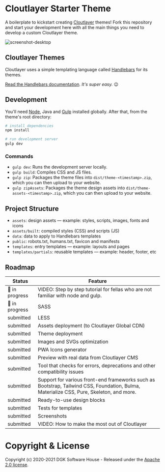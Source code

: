 # Cloutlayer Starter Theme

A boilerplate to kickstart creating [Cloutlayer](https://www.cloutlayer.com) themes!
Fork this repository and start your development here with all the main things you need to develop a custom Cloutlayer theme.

![screenshot-desktop](https://www.cloutlayer.com/media/2021/3/images/Cloutlayer-Starter-Theme-Share-Image.original.png)

## Cloutlayer Themes

Cloutlayer uses a simple templating language called [Handlebars](http://handlebarsjs.com/) for its themes.

[Read the Handlebars documentation](https://handlebarsjs.com/guide/). _It's super easy._ 😉

## Development

You'll need [Node](https://nodejs.org/), Java and [Gulp](https://gulpjs.com) installed globally. 
After that, from the theme's root directory:

```bash
# install dependencies
npm install

# run development server
gulp dev
```

### Commands

- ```gulp dev```: Runs the development server locally.
- ```gulp build```: Compiles CSS and JS files.
- ```gulp zip```: Packages the theme files into `dist/theme-<timestamp>.zip`, which you can then upload to your website.
- ```gulp zipAssets```: Packages the theme design assets into `dist/theme-assets-<timestamp>.zip`, which you can then upload to your website.

## Project Structure

- `assets`: design assets — example: styles, scripts, images, fonts and icons
- `assets/built`: compiled styles (CSS) and scripts (JS)
- `data`: data to apply to Handlebars templates
- `public`: robots.txt, humans.txt, favicon and manifests
- `templates`: entry templates — example: layouts and pages
- `templates/partials`: reusable templates — example: header, footer, etc

## Roadmap

| Status        | Feature                                                                                                                                 |
|---------------|-----------------------------------------------------------------------------------------------------------------------------------------|
| 🚧 in progress | VIDEO: Step by step tutorial for fellas who are not familiar with node and gulp.                                                        |
| 🚧 in progress | SASS                                                                                                                                    |
| submitted     | LESS                                                                                                                                    |
| submitted     | Assets deployment (to Cloutlayer Global CDN)                                                                                            |
| submitted     | Theme deployment                                                                                                                        |
| submitted     | Images and SVGs optimization                                                                                                            |
| submitted     | PWA Icons generator                                                                                                                     |
| submitted     | Preview with real data from Cloutlayer CMS                                                                                              |
| submitted     | Tool that checks for errors, deprecations and other compatibility issues                                                                |
| submitted     | Support for various front-end frameworks such as Bootstrap, Tailwind CSS, Foundation, Bulma, Materialize CSS, Pure, Skeleton, and more. |
| submitted     | Ready-to-use design blocks                                                                                                              |
| submitted     | Tests for templates                                                                                                                     |
| submitted     | Screenshots                                                                                                                             |
| submitted     | VIDEO: How to make the most out of Cloutlayer                                                                                           |

# Copyright & License

Copyright (c) 2020-2021 DGK Software House - Released under the [Apache 2.0 license](LICENSE).
